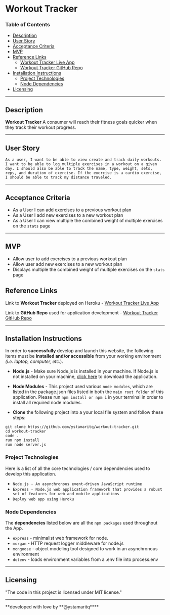 # Workout Tracker

### Table of Contents

- [Description](#description)
- [User Story](#user-story)
- [Acceptance Criteria](#acceptance-criteria)
- [MVP](#mvp)
- [Reference Links](#reference-links)
  - [Workout Tracker Live App](https://workout-tracker-platform.herokuapp.com/)
  - [Workout Tracker GitHub Repo](https://github.com/ystamaritq/workout-tracker)
- [Installation Instructions](#installation-instructions)
  - [Project Technologies](#project-technologies)
  - [Node Dependencies](#node-depencencies)
- [Licensing](#licensing)

---

## Description

**Workout Tracker** A consumer will reach their fitness goals quicker when they track their workout progress.

---

## User Story

`As a user, I want to be able to view create and track daily workouts. I want to be able to log multiple exercises in a workout on a given day. I should also be able to track the name, type, weight, sets, reps, and duration of exercise. If the exercise is a cardio exercise, I should be able to track my distance traveled.`

---

## Acceptance Criteria

- As a User I can add exercises to a previous workout plan
- As a User I add new exercises to a new workout plan
- As a User I can view multiple the combined weight of multiple exercises on the `stats` page

---

## MVP

- Allow user to add exercises to a previous workout plan
- Allow user add new exercises to a new workout plan
- Displays multiple the combined weight of multiple exercises on the `stats` page

## Reference Links

Link to **Workout Tracker** deployed on Heroku - [Workout Tracker Live App](https://workout-tracker-platform.herokuapp.com/)

Link to **GitHub Repo** used for application development - [Workout Tracker GitHub Repo](https://github.com/ystamaritq/workout-tracker)

---

## Installation Instructions

In order to **successfully** develop and launch this website, the following items must be **installed and/or accessible** from your working environment _(i.e. laptop, computer, etc._).

- **Node.js** - Make sure Node.js is installed in your machine. If Node.js is not installed on your machine, [click here](https://nodejs.org/en/) to download the application.

- **Node Modules** - This project used various `node modules`, which are listed in the package.json files listed in both the `main root folder` of this application. Please run `npm install or npm i` in your terminal in order to install all required node modules.

- **Clone** the following project into a your local file system and follow these steps:

```
git clone https://github.com/ystamaritq/workout-tracker.git
cd workout-tracker
code .
run npm install
run node server.js
```

### Project Technologies

Here is a list of all the core technologies / core dependencies used to develop this application.

- `Node.js - An asynchronous event-driven JavaScript runtime`
- `Express - Node.js web application framework that provides a robust set of features for web and mobile applications`
- `Deploy web app using Heroku`

### Node Dependencies

The **dependencies** listed below are all the `npm packages` used throughout the App.

- `express` - minimalist web framework for node.
- `morgan` - HTTP request logger middleware for node.js
- `mongoose` - object modeling tool designed to work in an asynchronous environment
- `dotenv` - loads environment variables from a .env file into process.env

---

## Licensing

"The code in this project is licensed under MIT license."

---

**developed with love by **@ystamaritq\*\*\*\*
